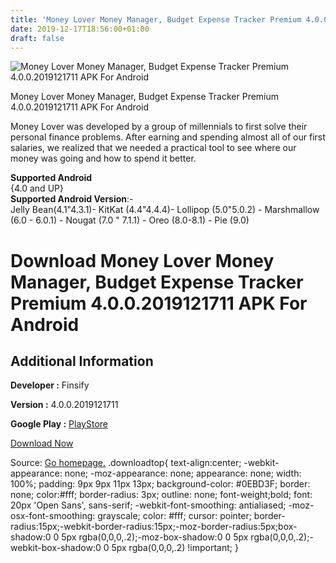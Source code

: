 ```yaml
---
title: 'Money Lover Money Manager, Budget Expense Tracker Premium 4.0.0.2019121711 APK For Android'
date: 2019-12-17T18:56:00+01:00
draft: false
---
```


![Money Lover Money Manager, Budget Expense Tracker Premium 4.0.0.2019121711 APK For Android](https://i1.wp.com/apkhome.net/wp-content/uploads/2019/12/Money-Lover-Money-Manager-Budget-Expense-Tracker-Premium-4.0.0.2019121711.png "Money Lover Money Manager, Budget Expense Tracker Premium 4.0.0.2019121711 APK For Android")

  

Money Lover Money Manager, Budget Expense Tracker Premium 4.0.0.2019121711 APK For Android

Money Lover was developed by a group of millennials to first solve their personal finance problems. After earning and spending almost all of our first salaries, we realized that we needed a practical tool to see where our money was going and how to spend it better.

**Supported Android**  
{4.0 and UP}  
**Supported Android Version**:-  
Jelly Bean(4.1"4.3.1)- KitKat (4.4"4.4.4)- Lollipop (5.0"5.0.2) - Marshmallow (6.0 - 6.0.1) - Nougat (7.0 " 7.1.1) - Oreo (8.0-8.1) - Pie (9.0)

Download Money Lover Money Manager, Budget Expense Tracker Premium 4.0.0.2019121711 APK For Android
===================================================================================================

Additional Information
----------------------

**Developer :** Finsify

**Version :** 4.0.0.2019121711

**Google Play :** [PlayStore](https://play.google.com/store/apps/details?id=com.bookmark.money)

  

[Download Now](https://store4app.co/post/money-lover-money-manager-budget-expense-tracker-premium-4-0-0-2019121711-apk-for-android_1576605212)

  
Source: [Go homepage.](https://store4app.co/post/money-lover-money-manager-budget-expense-tracker-premium-4-0-0-2019121711-apk-for-android_1576605212) .downloadtop{ text-align:center; -webkit-appearance: none; -moz-appearance: none; appearance: none; width: 100%; padding: 9px 9px 11px 13px; background-color: #0EBD3F; border: none; color:#fff; border-radius: 3px; outline: none; font-weight;bold; font: 20px 'Open Sans', sans-serif; -webkit-font-smoothing: antialiased; -moz-osx-font-smoothing: grayscale; color: #fff; cursor: pointer; border-radius:15px;-webkit-border-radius:15px;-moz-border-radius:5px;box-shadow:0 0 5px rgba(0,0,0,.2);-moz-box-shadow:0 0 5px rgba(0,0,0,.2);-webkit-box-shadow:0 0 5px rgba(0,0,0,.2) !important; }